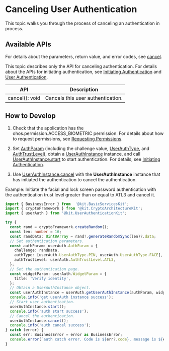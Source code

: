 # Canceling User Authentication


This topic walks you through the process of canceling an authentication in process.


## Available APIs

For details about the parameters, return value, and error codes, see [cancel](../../reference/apis-user-authentication-kit/js-apis-useriam-userauth.md#cancel10).

This topic describes only the API for canceling authentication. For details about the APIs for initiating authentication, see [Initiating Authentication](start-authentication.md) and [User Authentication](../../reference/apis-user-authentication-kit/js-apis-useriam-userauth.md).

| API| Description| 
| -------- | -------- |
| cancel(): void | Cancels this user authentication.| 


## How to Develop

1. Check that the application has the ohos.permission.ACCESS_BIOMETRIC permission. For details about how to request permissions, see [Requesting Permissions](prerequisites.md#requesting-permissions).

2. Set [AuthParam](../../reference/apis-user-authentication-kit/js-apis-useriam-userauth.md#authparam10) (including the challenge value, [UserAuthType](../../reference/apis-user-authentication-kit/js-apis-useriam-userauth.md#userauthtype8), and [AuthTrustLevel](../../reference/apis-user-authentication-kit/js-apis-useriam-userauth.md#authtrustlevel8)), obtain a [UserAuthInstance](../../reference/apis-user-authentication-kit/js-apis-useriam-userauth.md#userauthinstance10) instance, and call [UserAuthInstance.start](../../reference/apis-user-authentication-kit/js-apis-useriam-userauth.md#start10) to start authentication.
   For details, see [Initiating Authentication](start-authentication.md).

3. Use [UserAuthInstance.cancel](../../reference/apis-user-authentication-kit/js-apis-useriam-userauth.md#cancel10) with the **UserAuthInstance** instance that has initiated the authentication to cancel the authentication.

Example: Initiate the facial and lock screen password authentication with the authentication trust level greater than or equal to ATL3 and cancel it.

```ts
import { BusinessError } from  '@kit.BasicServicesKit';
import { cryptoFramework } from '@kit.CryptoArchitectureKit';
import { userAuth } from '@kit.UserAuthenticationKit';

try {
  const rand = cryptoFramework.createRandom();
  const len: number = 16;
  const randData: Uint8Array = rand?.generateRandomSync(len)?.data;
  // Set authentication parameters.
  const authParam: userAuth.AuthParam = {
    challenge: randData,
    authType: [userAuth.UserAuthType.PIN, userAuth.UserAuthType.FACE],
    authTrustLevel: userAuth.AuthTrustLevel.ATL3,
  };
  // Set the authentication page.
  const widgetParam: userAuth.WidgetParam = {
    title: 'Verify identity',
  };
  // Obtain a UserAuthInstance object.
  const userAuthInstance = userAuth.getUserAuthInstance(authParam, widgetParam);
  console.info('get userAuth instance success');
  // Start user authentication.
  userAuthInstance.start();
  console.info('auth start success');
  // Cancel the authentication.
  userAuthInstance.cancel();
  console.info('auth cancel success');
} catch (error) {
  const err: BusinessError = error as BusinessError;
  console.error(`auth catch error. Code is ${err?.code}, message is ${err?.message}`);
}
```
